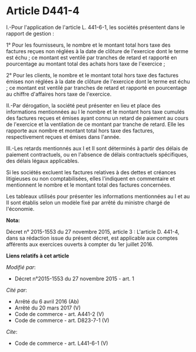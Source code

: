 # Article D441-4

I.-Pour l'application de l'article L. 441-6-1, les sociétés présentent dans le rapport de gestion : 

1° Pour les fournisseurs, le nombre et le montant total hors taxe des factures reçues non réglées à la date de clôture de
l'exercice dont le terme est échu ; ce montant est ventilé par tranches de retard et rapporté en pourcentage au montant total
des achats hors taxe de l'exercice ; 

2° Pour les clients, le nombre et le montant total hors taxe des factures émises non réglées à la date de clôture de
l'exercice dont le terme est échu ; ce montant est ventilé par tranches de retard et rapporté en pourcentage au chiffre
d'affaires hors taxe de l'exercice. 

II.-Par dérogation, la société peut présenter en lieu et place des informations mentionnées au I le nombre et le montant hors
taxe cumulés des factures reçues et émises ayant connu un retard de paiement au cours de l'exercice et la ventilation de ce
montant par tranche de retard. Elle les rapporte aux nombre et montant total hors taxe des factures, respectivement reçues et
émises dans l'année. 

III.-Les retards mentionnés aux I et II sont déterminés à partir des délais de paiement contractuels, ou en l'absence de
délais contractuels spécifiques, des délais légaux applicables. 

Si les sociétés excluent les factures relatives à des dettes et créances litigieuses ou non comptabilisées, elles l'indiquent
en commentaire et mentionnent le nombre et le montant total des factures concernées. 

Les tableaux utilisés pour présenter les informations mentionnées au I et au II sont établis selon un modèle fixé par arrêté
du ministre chargé de l'économie.

**Nota:**

Décret n° 2015-1553 du 27 novembre 2015, article 3 : L'article D. 441-4, dans sa rédaction issue du présent décret, est
applicable aux comptes afférents aux exercices ouverts à compter du 1er juillet 2016.

**Liens relatifs à cet article**

_Modifié par_:

  - Décret n°2015-1553 du 27 novembre 2015 - art. 1

_Cité par_:

  - Arrêté du 6 avril 2016 (Ab)
  - Arrêté du 20 mars 2017 (V)
  - Code de commerce - art. A441-2 (V)
  - Code de commerce - art. D823-7-1 (V)

_Cite_:

  - Code de commerce - art. L441-6-1 (V)
